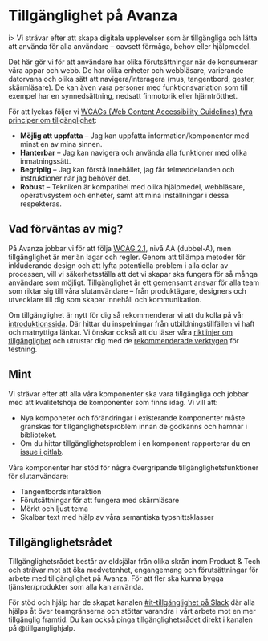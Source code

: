 # Tillgänglighet på Avanza
i> Vi strävar efter att skapa digitala upplevelser som är tillgängliga och lätta att använda för alla användare – oavsett förmåga, behov eller hjälpmedel.

Det här gör vi för att användare har olika förutsättningar när de konsumerar våra appar och webb. De har olika enheter och webbläsare, varierande datorvana och olika sätt att navigera/interagera (mus, tangentbord, gester, skärmläsare). De kan även vara personer med funktionsvariation som till exempel har en synnedsättning, nedsatt finmotorik eller hjärntrötthet.

För att lyckas följer vi [WCAGs (Web Content Accessibility Guidelines) fyra principer om tillgänglighet](https://www.w3.org/WAI/WCAG21/Understanding/intro#understanding-the-four-principles-of-accessibility):
- **Möjlig att uppfatta** – Jag kan uppfatta information/komponenter med minst en av mina sinnen.
- **Hanterbar** – Jag kan navigera och använda alla funktioner med olika inmatningssätt.
- **Begriplig** – Jag kan förstå innehållet, jag får felmeddelanden och instruktioner när jag behöver det.
- **Robust** – Tekniken är kompatibel med olika hjälpmedel, webbläsare, operativsystem och enheter, samt att mina inställningar i dessa respekteras.

## Vad förväntas av mig?
På Avanza jobbar vi för att följa [WCAG 2.1](https://www.w3.org/TR/WCAG21/), nivå AA (dubbel-A), men tillgänglighet är mer än lagar och regler.
Genom att tillämpa metoder för inkluderande design och att lyfta potentiella problem i alla delar av processen, vill vi säkerhetsställa att det vi skapar ska fungera för så många användare som möjligt.
Tillgänglighet är ett gemensamt ansvar för alla team som riktar sig till våra slutanvändare – från produktägare, designers och utvecklare till dig som skapar innehåll och kommunikation.

Om tillgänglighet är nytt för dig så rekommenderar vi att du kolla på vår [introduktionssida](/how-to/accessibility-education). Där hittar du inspelningar från utbildningstillfällen vi haft och matnyttiga länkar. Vi önskar också att du läser våra [riktlinjer om tillgänglighet](/guidelines/accessibility-guidelines) och utrustar dig med de [rekommenderade verktygen](/guidelines/accessibility-guidelines#verktyg) för testning. 

## Mint
Vi strävar efter att alla våra komponenter ska vara tillgängliga och jobbar med att kvalitetshöja de komponenter som finns idag. Vi vill att:
- Nya komponeter och förändringar i existerande komponenter måste granskas för tillgänglighetsproblem innan de godkänns och hamnar i biblioteket.
- Om du hittar tillgänglighetsproblem i en komponent rapporterar du en [issue i gitlab](https://redacted/frontend/gaia/-/issues/new?issuable_template=default&issue[issue_type]=incident).

Våra komponenter har stöd för några övergripande tillgänglighetsfunktioner för slutanvändare:
- Tangentbordsinteraktion
- Förutsättningar för att fungera med skärmläsare
- Mörkt och ljust tema
- Skalbar text med hjälp av våra semantiska typsnittsklasser


## Tillgänglighetsrådet
Tillgänglighetsrådet består av eldsjälar från olika skrån inom Product & Tech och strävar mot att öka medvetenhet, engangemang och förutsättningar för arbete med tillgänglighet på Avanza. För att fler ska kunna bygga tjänster/produkter som alla kan använda.

För stöd och hjälp har de skapat kanalen [#it-tillgänglighet på Slack](https://avanzabank.slack.com/archives/CNSMPMHC6) där alla hjälps åt över teamgränserna och stöttar varandra i vårt arbete mot en mer tillgänglig framtid. Du kan också pinga tillgänglighetsrådet direkt i kanalen på @tillganglighjalp.
